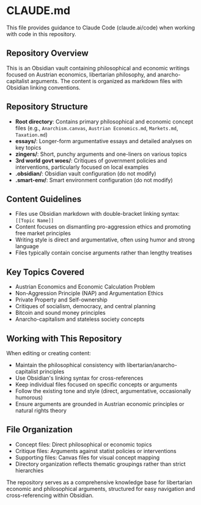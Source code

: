 # CLAUDE.md

This file provides guidance to Claude Code (claude.ai/code) when working with code in this repository.

## Repository Overview

This is an Obsidian vault containing philosophical and economic writings focused on Austrian economics, libertarian philosophy, and anarcho-capitalist arguments. The content is organized as markdown files with Obsidian linking conventions.

## Repository Structure

- **Root directory**: Contains primary philosophical and economic concept files (e.g., `Anarchism.canvas`, `Austrian Economics.md`, `Markets.md`, `Taxation.md`)
- **essays/**: Longer-form argumentative essays and detailed analyses on key topics
- **zingers/**: Short, punchy arguments and one-liners on various topics
- **3rd world govt woes/**: Critiques of government policies and interventions, particularly focused on local examples
- **.obsidian/**: Obsidian vault configuration (do not modify)
- **.smart-env/**: Smart environment configuration (do not modify)

## Content Guidelines

- Files use Obsidian markdown with double-bracket linking syntax: `[[Topic Name]]`
- Content focuses on dismantling pro-aggression ethics and promoting free market principles
- Writing style is direct and argumentative, often using humor and strong language
- Files typically contain concise arguments rather than lengthy treatises

## Key Topics Covered

- Austrian Economics and Economic Calculation Problem
- Non-Aggression Principle (NAP) and Argumentation Ethics  
- Private Property and Self-ownership
- Critiques of socialism, democracy, and central planning
- Bitcoin and sound money principles
- Anarcho-capitalism and stateless society concepts

## Working with This Repository

When editing or creating content:
- Maintain the philosophical consistency with libertarian/anarcho-capitalist principles
- Use Obsidian's linking syntax for cross-references
- Keep individual files focused on specific concepts or arguments
- Follow the existing tone and style (direct, argumentative, occasionally humorous)
- Ensure arguments are grounded in Austrian economic principles or natural rights theory

## File Organization

- Concept files: Direct philosophical or economic topics
- Critique files: Arguments against statist policies or interventions  
- Supporting files: Canvas files for visual concept mapping
- Directory organization reflects thematic groupings rather than strict hierarchies

The repository serves as a comprehensive knowledge base for libertarian economic and philosophical arguments, structured for easy navigation and cross-referencing within Obsidian.